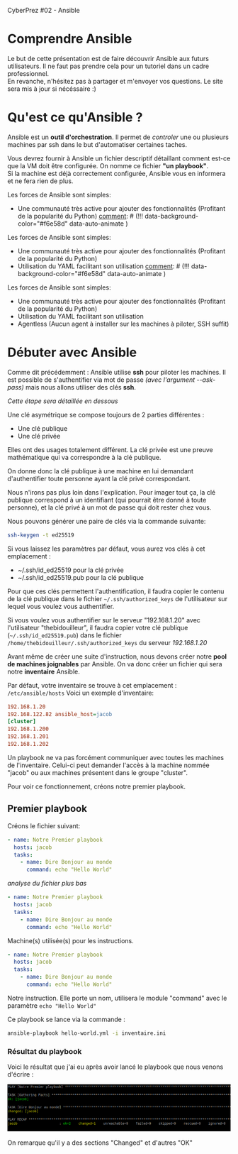 [comment]: # (THEME = solarized)
[comment]: # (CODE_THEME = zenburn)
[comment]: # (The list of themes is at https://revealjs.com/themes/)
[comment]: # (The list of code themes is at https://highlightjs.org/)
[comment]: # (Pass optional settings to reveal.js:)
[comment]: # (controls: true)
[comment]: # (controlsTutorial: true)
[comment]: # (keyboard: true)
[comment]: # (progress: true)
[comment]: # (slideNumber: true)
[comment]: # (showSlideNumber: 'all')
[comment]: # (markdown: { smartypants: true })
[comment]: # (hash: true)
[comment]: # (respondToHashChanges: true)
[comment]: # (Other settings are documented at https://revealjs.com/config/)

CyberPrez #02 - Ansible
# Comprendre Ansible 

[comment]: # (!!! data-background-color="#f6e58d")

Le but de cette présentation est de faire découvrir Ansible aux futurs utilisateurs. Il ne faut pas prendre cela pour un tutoriel dans un cadre professionnel.
<br>
En revanche, n'hésitez pas à partager et m'envoyer vos questions. Le site sera mis à jour si nécéssaire :)

[comment]: # (!!! data-background-color="#f6e58d")

# Qu'est ce qu'Ansible ? 

[comment]: # (!!! data-background-color="#f6e58d")

Ansible est un **outil d'orchestration**. Il permet de *controler* une ou plusieurs machines par ssh dans le but d'automatiser certaines taches. 

[comment]: # (!!! data-background-color="#f6e58d")

Vous devrez fournir à Ansible un fichier descriptif détaillant comment est-ce que la VM doit être configurée. 
On nomme ce fichier **"un playbook"**.  <br>
Si la machine est déjà correctement configurée, Ansible vous en informera et ne fera rien de plus. 

[comment]: # (!!! data-background-color="#f6e58d")

Les forces de Ansible sont simples: 
- Une communauté très active pour ajouter des fonctionnalités (Profitant de la popularité du Python)
[comment]: # (!!! data-background-color="#f6e58d" data-auto-animate )

Les forces de Ansible sont simples: 
- Une communauté très active pour ajouter des fonctionnalités (Profitant de la popularité du Python)
- Utilisation du YAML facilitant son utilisation 
[comment]: # (!!! data-background-color="#f6e58d" data-auto-animate )

Les forces de Ansible sont simples: 
- Une communauté très active pour ajouter des fonctionnalités (Profitant de la popularité du Python)
- Utilisation du YAML facilitant son utilisation 
- Agentless (Aucun agent à installer sur les machines à piloter, SSH suffit)

[comment]: # (!!! data-background-color="#f6e58d" )

# Débuter avec Ansible

[comment]: # (!!! data-background-color="#f6e58d" )

Comme dit précédemment : Ansible utilise **ssh** pour piloter les machines.
Il est possible de s'authentifier via mot de passe *(avec l'argument --ask-pass)* mais nous allons utiliser des clés **ssh**. 

*Cette étape sera détaillée en dessous*

[comment]: # (!!! data-background-color="#f6e58d" )

Une clé asymétrique se compose toujours de 2 parties différentes : 
- Une clé publique
- Une clé privée

Elles ont des usages totalement différent. 
La clé privée est une preuve mathématique qui va correspondre à la clé publique. 

On donne donc la clé publique à une machine en lui demandant d'authentifier toute personne ayant la clé privé correspondant. 

Nous n'irons pas plus loin dans l'explication. 
Pour imager tout ça, la clé publique correspond à un identifiant (qui pourrait être donné à toute personne), et la clé privé à un mot de passe qui doit rester chez vous. 

[comment]: # (||| data-background-color="#f6e58d" )

Nous pouvons générer une paire de clés via la commande suivante: 
```bash
ssh-keygen -t ed25519
```
Si vous laissez les paramètres par défaut, vous aurez vos clés à cet emplacement : 
- ~/.ssh/id_ed25519 pour la clé privée
- ~/.ssh/id_ed25519.pub pour la clé publique

[comment]: # (||| data-background-color="#f6e58d" )

Pour que ces clés permettent l'authentification, il faudra copier le contenu de la clé publique dans le fichier `~/.ssh/authorized_keys` de l'utilisateur sur lequel vous voulez vous authentifier. 

Si vous voulez vous authentifier sur le serveur "192.168.1.20" avec l'utilisateur "thebidouilleur", il faudra copier votre clé publique (`~/.ssh/id_ed25519.pub`) dans le fichier `/home/thebidouilleur/.ssh/authorized_keys` du serveur *192.168.1.20*

[comment]: # (||| data-background-color="#f6e58d" )

Avant même de créer une suite d'instruction, nous devons créer notre **pool de machines joignables** par Ansible. 
On va donc créer un fichier qui sera notre **inventaire** Ansible. 

[comment]: # (!!! data-background-color="#f6e58d" )

Par défaut, votre inventaire se trouve à cet emplacement : `/etc/ansible/hosts`
Voici un exemple d'inventaire: 

```ini
192.168.1.20
192.168.122.82 ansible_host=jacob
[cluster]
192.168.1.200
192.168.1.201
192.168.1.202
```

[comment]: # (!!! data-background-color="#f6e58d" )

Un playbook ne va pas forcément communiquer avec toutes les machines de l'inventaire. Celui-ci peut demander l'accès à la machine nommée "jacob" ou aux machines présentent dans le groupe "cluster". 

Pour voir ce fonctionnement, créons notre premier playbook. 

[comment]: # (!!! data-background-color="#f6e58d" )

## Premier playbook

[comment]: # (!!! data-background-color="#f6e58d" )

Créons le fichier suivant: 
```yaml
- name: Notre Premier playbook
  hosts: jacob
  tasks:
    - name: Dire Bonjour au monde
      command: echo "Hello World"
```
*analyse du fichier plus bas*

[comment]: # (!!! data-background-color="#f6e58d" )

```yaml [2-2]
- name: Notre Premier playbook
  hosts: jacob
  tasks:
    - name: Dire Bonjour au monde
      command: echo "Hello World"
```
Machine(s) utilisée(s) pour les instructions.

[comment]: # (||| data-background-color="#f6e58d" data-auto-animate)

```yaml [4-5]
- name: Notre Premier playbook
  hosts: jacob
  tasks:
    - name: Dire Bonjour au monde
      command: echo "Hello World"
```
Notre instruction. 
Elle porte un nom, utilisera le module "command" avec le paramètre `echo "Hello World"`

[comment]: # (||| data-background-color="#f6e58d" data-auto-animate)

Ce playbook se lance via la commande : 

```bash
ansible-playbook hello-world.yml -i inventaire.ini
```

[comment]: # (!!! data-background-color="#f6e58d" )

### Résultat du playbook

Voici le résultat que j'ai eu après avoir lancé le playbook que nous venons d'écrire : 

![Résultat](/img/result_hello-world.png)

On remarque qu'il y a des sections "Changed" et d'autres "OK"
